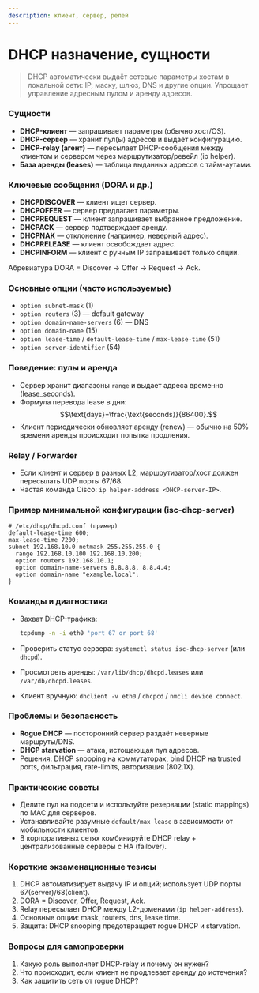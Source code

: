 ```yaml
---
description: клиент, сервер, релей
---
```


# DHCP назначение, сущности

> DHCP автоматически выдаёт сетевые параметры хостам в локальной сети: IP, маску, шлюз, DNS и другие опции. Упрощает управление адресным пулом и аренду адресов.

### Сущности

* **DHCP-клиент** — запрашивает параметры (обычно хост/OS).
* **DHCP-сервер** — хранит пул(ы) адресов и выдаёт конфигурацию.
* **DHCP-relay (агент)** — пересылает DHCP-сообщения между клиентом и сервером через маршрутизатор/реве́йл (ip helper).
* **База аренды (leases)** — таблица выданных адресов с тайм-аутами.

### Ключевые сообщения (DORA и др.)

* **DHCPDISCOVER** — клиент ищет сервер.
* **DHCPOFFER** — сервер предлагает параметры.
* **DHCPREQUEST** — клиент запрашивает выбранное предложение.
* **DHCPACK** — сервер подтверждает аренду.
* **DHCPNAK** — отклонение (например, неверный адрес).
* **DHCPRELEASE** — клиент освобождает адрес.
* **DHCPINFORM** — клиент с ручным IP запрашивает только опции.

Абревиатура DORA = Discover → Offer → Request → Ack.

### Основные опции (часто используемые)

* `option subnet-mask` (1)
* `option routers` (3) — default gateway
* `option domain-name-servers` (6) — DNS
* `option domain-name` (15)
* `option lease-time` / `default-lease-time` / `max-lease-time` (51)
* `option server-identifier` (54)

### Поведение: пулы и аренда

* Сервер хранит диапазоны `range` и выдает адреса временно (lease\_seconds).
* Формула перевода lease в дни: $$\text{days}=\frac{\text{seconds}}{86400}.$$
* Клиент периодически обновляет аренду (renew) — обычно на 50% времени аренды происходит попытка продления.

### Relay / Forwarder

* Если клиент и сервер в разных L2, маршрутизатор/хост должен пересылать UDP порты 67/68.
* Частая команда Cisco: `ip helper-address <DHCP-server-IP>`.

### Пример минимальной конфигурации (isc-dhcp-server)

```
# /etc/dhcp/dhcpd.conf (пример)
default-lease-time 600;
max-lease-time 7200;
subnet 192.168.10.0 netmask 255.255.255.0 {
  range 192.168.10.100 192.168.10.200;
  option routers 192.168.10.1;
  option domain-name-servers 8.8.8.8, 8.8.4.4;
  option domain-name "example.local";
}
```

### Команды и диагностика

*   Захват DHCP-трафика:

    ```bash
    tcpdump -n -i eth0 'port 67 or port 68'
    ```
* Проверить статус сервера: `systemctl status isc-dhcp-server` (или `dhcpd`).
* Просмотреть аренды: `/var/lib/dhcp/dhcpd.leases` или `/var/db/dhcpd.leases`.
* Клиент вручную: `dhclient -v eth0` / `dhcpcd` / `nmcli device connect`.

### Проблемы и безопасность

* **Rogue DHCP** — посторонний сервер раздаёт неверные маршруты/DNS.
* **DHCP starvation** — атака, истощающая пул адресов.
* Решения: DHCP snooping на коммутаторах, bind DHCP на trusted ports, фильтрация, rate-limits, авторизация (802.1X).

### Практические советы

* Делите пул на подсети и используйте резервации (static mappings) по MAC для серверов.
* Устанавливайте разумные `default/max lease` в зависимости от мобильности клиентов.
* В корпоративных сетях комбинируйте DHCP relay + централизованные серверы с HA (failover).

### Короткие экзаменационные тезисы

1. DHCP автоматизирует выдачу IP и опций; использует UDP порты 67(server)/68(client).
2. DORA = Discover, Offer, Request, Ack.
3. Relay пересылает DHCP между L2-доменами (`ip helper-address`).
4. Основные опции: mask, routers, dns, lease time.
5. Защита: DHCP snooping предотвращает rogue DHCP и starvation.

### Вопросы для самопроверки

1. Какую роль выполняет DHCP-relay и почему он нужен?
2. Что происходит, если клиент не продлевает аренду до истечения?
3. Как защитить сеть от rogue DHCP?
